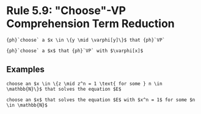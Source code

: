 Rule 5.9: "Choose"-VP Comprehension Term Reduction
==================================================


```{rewrite-rule}
{ph}`choose` a $x \in \{y \mid \varphi[y]\}$ that {ph}`VP`

{ph}`choose` a $x$ that {ph}`VP` with $\varphi[x]$
```


Examples
--------

```{rewrite-rule}
choose an $x \in \{z \mid z^n = 1 \text{ for some } n \in \mathbb{N}\}$ that solves the equation $E$

choose an $x$ that solves the equation $E$ with $x^n = 1$ for some $n \in \mathbb{N}$
```
